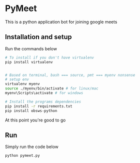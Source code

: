# PyMeet

This is a python application bot for joining google meets

## Installation and setup

Run the commands below

```sh
# To install if you don't have virtualenv
pip install virtualenv


# Based on terminal, bash === source, pmt === myenv nonsense
# setup env
virtualenv myenv
source ./myenv/bin/activate # for linux/mac
myenv\Scripts\activate # for windows

# Install the programs dependencies
pip install -r requirements.txt
pip install obsws-python
```

At this point you're good to go

## Run

Simply run the code below

```sh
python pymeet.py
```
